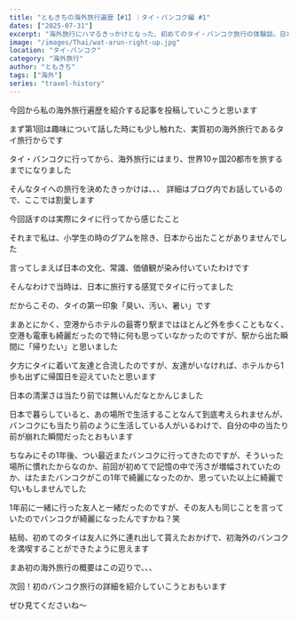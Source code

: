 ```yaml
---
title: "ともきちの海外旅行遍歴【#1】｜タイ・バンコク編 #1"
dates: ["2025-07-31"]
excerpt: "海外旅行にハマるきっかけとなった、初めてのタイ・バンコク旅行の体験談。日本との違いに「臭い、汚い、暑い」と感じた強烈な第一印象と、当時のカルチャーショックを正直に綴ります。海外旅行の価値観が変わった瞬間や、1年後の再訪で感じた変化とは？旅の原点となったバンコクでのエピソードを紹介します。"
image: "/images/Thai/wat-arun-right-up.jpg"
location: "タイ-バンコク"
category: "海外旅行"
author: "ともきち"
tags: ["海外"]
series: "travel-history"
---
```


今回から私の海外旅行遍歴を紹介する記事を投稿していこうと思います

まず第1回は趣味について話した時にも少し触れた、実質初の海外旅行であるタイ旅行からです

タイ・バンコクに行ってから、海外旅行にはまり、世界10ヶ国20都市を旅するまでになりました

そんなタイへの旅行を決めたきっかけは、、、
詳細はブログ内でお話しているので、ここでは割愛します

今回話すのは実際にタイに行ってから感じたこと

それまで私は、小学生の時のグアムを除き、日本から出たことがありませんでした

言ってしまえば日本の文化、常識、価値観が染み付いていたわけです

そんなわけで当時は、日本に旅行する感覚でタイに行ってました

だからこその、タイの第一印象「臭い、汚い、暑い」です

まあとにかく、空港からホテルの最寄り駅まではほとんど外を歩くこともなく、空港も電車も綺麗だったので特に何も思っていなかったのですが、駅から出た瞬間に「帰りたい」と思いました

夕方にタイに着いて友達と合流したのですが、友達がいなければ、ホテルから1歩も出ずに帰国日を迎えていたと思います

日本の清潔さは当たり前では無いんだなとかんじました

日本で暮らしていると、あの場所で生活することなんて到底考えられませんが、バンコクにも当たり前のように生活している人がいるわけで、自分の中の当たり前が崩れた瞬間だったとおもいます

ちなみにその1年後、つい最近またバンコクに行ってきたのですが、そういった場所に慣れたからなのか、前回が初めてで記憶の中で汚さが増幅されていたのか、はたまたバンコクがこの1年で綺麗になったのか、思っていた以上に綺麗で匂いもしませんでした

1年前に一緒に行った友人と一緒だったのですが、その友人も同じことを言っていたのでバンコクが綺麗になったんですかね？笑

結局、初めてのタイは友人に外に連れ出して貰えたおかげで、初海外のバンコクを満喫することができたように思えます

まあ初の海外旅行の概要はこの辺りで、、、

次回！初のバンコク旅行の詳細を紹介していこうとおもいます

ぜひ見てくださいね〜
